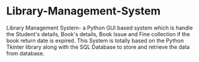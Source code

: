 # Library-Management-System
Library Management System- a Python GUI based system which is handle the Student's details, Book's details, Book Issue and Fine collection if the book return date is expired.
This System is totally based on the Python Tkinter library along with the SQL Database to store and retrieve the data from database.
